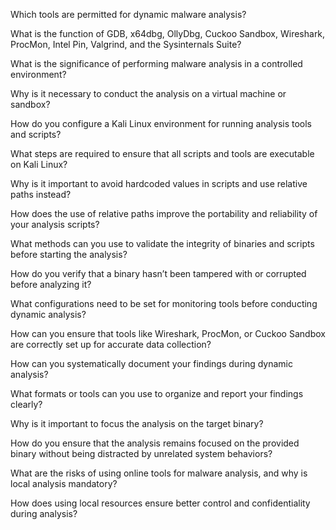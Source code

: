 Which tools are permitted for dynamic malware analysis?

What is the function of GDB, x64dbg, OllyDbg, Cuckoo Sandbox, Wireshark, ProcMon, Intel Pin, Valgrind, and the Sysinternals Suite?

What is the significance of performing malware analysis in a controlled environment?

Why is it necessary to conduct the analysis on a virtual machine or sandbox?

How do you configure a Kali Linux environment for running analysis tools and scripts?

What steps are required to ensure that all scripts and tools are executable on Kali Linux?

Why is it important to avoid hardcoded values in scripts and use relative paths instead?

How does the use of relative paths improve the portability and reliability of your analysis scripts?

What methods can you use to validate the integrity of binaries and scripts before starting the analysis?

How do you verify that a binary hasn’t been tampered with or corrupted before analyzing it?

What configurations need to be set for monitoring tools before conducting dynamic analysis?

How can you ensure that tools like Wireshark, ProcMon, or Cuckoo Sandbox are correctly set up for accurate data collection?

How can you systematically document your findings during dynamic analysis?

What formats or tools can you use to organize and report your findings clearly?

Why is it important to focus the analysis on the target binary?

How do you ensure that the analysis remains focused on the provided binary without being distracted by unrelated system behaviors?

What are the risks of using online tools for malware analysis, and why is local analysis mandatory?

How does using local resources ensure better control and confidentiality during analysis?